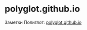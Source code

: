 # polyglot.github.io
Заметки Полиглот: <a href="https://polyglot.github.io/">polyglot.github.io</a>
